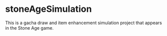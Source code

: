 # stoneAgeSimulation
This is a gacha draw and item enhancement simulation project that appears in the Stone Age game.
